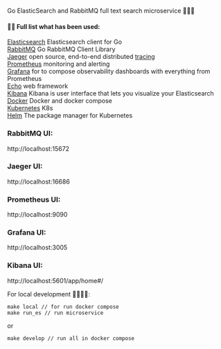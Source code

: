 Go ElasticSearch and RabbitMQ full text search microservice 👋✨💫

#### 👨‍💻 Full list what has been used:
[Elasticsearch](https://github.com/elastic/go-elasticsearch) Elasticsearch client for Go <br/>
[RabbitMQ](https://github.com/rabbitmq/amqp091-go) Go RabbitMQ Client Library <br/>
[Jaeger](https://www.jaegertracing.io/) open source, end-to-end distributed [tracing](https://opentracing.io/) <br/>
[Prometheus](https://prometheus.io/) monitoring and alerting <br/>
[Grafana](https://grafana.com/) for to compose observability dashboards with everything from Prometheus <br/>
[Echo](https://github.com/labstack/echo) web framework <br/>
[Kibana](https://github.com/labstack/echo) Kibana is user interface that lets you visualize your Elasticsearch <br/>
[Docker](https://www.docker.com/) Docker and docker compose <br/>
[Kubernetes](https://kubernetes.io/) K8s <br/>
[Helm](https://helm.sh/) The package manager for Kubernetes <br/>


### RabbitMQ UI:

http://localhost:15672

### Jaeger UI:

http://localhost:16686

### Prometheus UI:

http://localhost:9090

### Grafana UI:

http://localhost:3005

### Kibana UI:

http://localhost:5601/app/home#/


For local development 🙌👨‍💻🚀:

```
make local // for run docker compose
make run_es // run microservice
```
or
```
make develop // run all in docker compose
```